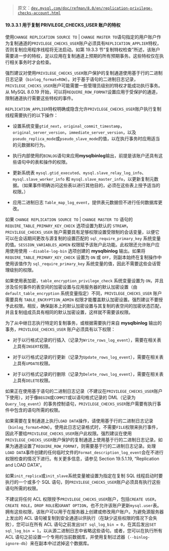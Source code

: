 > 原文：[`dev.mysql.com/doc/refman/8.0/en/replication-privilege-checks-account.html`](https://dev.mysql.com/doc/refman/8.0/en/replication-privilege-checks-account.html)

#### 19.3.3.1 用于复制 PRIVILEGE_CHECKS_USER 账户的特权

使用`CHANGE REPLICATION SOURCE TO` | `CHANGE MASTER TO`语句指定的用户账户作为复制通道的`PRIVILEGE_CHECKS_USER`账户必须具有`REPLICATION_APPLIER`特权，否则复制应用程序线程将无法启动。如第 19.3.3 节“复制特权检查”所述，该账户需要进一步的特权，足以应用在复制通道上预期的所有预期事务。这些特权仅在执行相关事务时才会检查。

强烈建议对使用`PRIVILEGE_CHECKS_USER`账户保护的复制通道使用基于行的二进制日志记录（`binlog_format=ROW`）。对于基于语句的二进制日志记录，`PRIVILEGE_CHECKS_USER`账户可能需要一些管理员级别的特权才能成功执行事务。从 MySQL 8.0.19 开始，可以将`REQUIRE_ROW_FORMAT`设置应用于受保护的通道，限制通道执行需要这些特权的事件。

`REPLICATION_APPLIER`特权明确或隐含允许`PRIVILEGE_CHECKS_USER`账户执行复制线程需要执行的以下操作：

+   设置系统变量`gtid_next`，`original_commit_timestamp`，`original_server_version`，`immediate_server_version`，以及`pseudo_replica_mode`或`pseudo_slave_mode`的值，以在执行事务时应用适当的元数据和行为。

+   执行内部使用的`BINLOG`语句来应用**mysqlbinlog**输出，前提是该账户还具有这些语句中的表和操作的权限。

+   更新系统表 `mysql.gtid_executed`、`mysql.slave_relay_log_info`、`mysql.slave_worker_info` 和 `mysql.slave_master_info`，以更新复制元数据。（如果事件明确访问这些表以进行其他目的，必须在这些表上授予适当的权限。）

+   应用二进制日志 `Table_map_log_event`，提供表元数据但不进行任何数据库更改。

如果 `CHANGE REPLICATION SOURCE TO` | `CHANGE MASTER TO` 语句的 `REQUIRE_TABLE_PRIMARY_KEY_CHECK` 选项设置为默认的 `STREAM`，`PRIVILEGE_CHECKS_USER` 账户需要具有足够权限设置受限制的会话变量，以便它可以在会话期间更改与源复制的设置匹配的 `sql_require_primary_key` 系统变量的值。`SESSION_VARIABLES_ADMIN` 权限赋予该账户此功能。此权限还允许账户应用使用使用 `--disable-log-bin` 选项创建的 **mysqlbinlog** 输出。如果将 `REQUIRE_TABLE_PRIMARY_KEY_CHECK` 设置为 `ON` 或 `OFF`，则副本始终在复制操作中使用该值作为 `sql_require_primary_key` 系统变量的值，因此不需要这些会话管理级别的权限。

如果使用表加密，`table_encryption_privilege_check` 系统变量设置为 `ON`，并且涉及任何事件的表空间的加密设置与应用服务器的默认加密设置（由 `default_table_encryption` 系统变量指定）不同，`PRIVILEGE_CHECKS_USER` 账户需要具有 `TABLE_ENCRYPTION_ADMIN` 权限才能覆盖默认加密设置。强烈建议不要授予此权限。相反，确保副本上的默认加密设置与其复制的表空间的加密状态匹配，并且复制组成员具有相同的默认加密设置，这样就不需要该权限。

为了从中继日志执行特定的复制事务，或根据需要执行来自 **mysqlbinlog** 输出的事务，`PRIVILEGE_CHECKS_USER` 账户必须具有以下权限：

+   对于以行格式记录的行插入（记录为`Write_rows_log_event`），需要在相关表上具有`INSERT`权限。

+   对于以行格式记录的行更新（记录为`Update_rows_log_event`），需要在相关表上具有`UPDATE`权限。

+   对于以行格式记录的行删除（记录为`Delete_rows_log_event`），需要在相关表上具有`DELETE`权限。

如果正在使用基于语句的二进制日志记录（不建议在`PRIVILEGE_CHECKS_USER`账户下使用），对于像`BEGIN`或`COMMIT`或以语句格式记录的 DML（记录为`Query_log_event`）的事务控制语句，`PRIVILEGE_CHECKS_USER`账户需要有执行事件中包含的语句所需的权限。

如果需要在复制通道上执行`LOAD DATA`操作，请使用基于行的二进制日志记录（`binlog_format=ROW`）。使用此日志记录格式时，不需要`FILE`权限来执行事件，因此不要给`PRIVILEGE_CHECKS_USER`账户此权限。强烈建议在使用`PRIVILEGE_CHECKS_USER`账户保护的复制通道上使用基于行的二进制日志记录。如果为通道设置了`REQUIRE_ROW_FORMAT`，则需要基于行的二进制日志记录。处理`LOAD DATA`事件创建的任何临时文件的`Format_description_log_event`会在不进行权限检查的情况下进行。有关更多信息，请参见 Section 19.5.1.19, “Replication and LOAD DATA”。

如果`init_replica`或`init_slave`系统变量被设置为指定在复制 SQL 线程启动时要执行的一个或多个 SQL 语句，则`PRIVILEGE_CHECKS_USER`账户必须具有执行这些语句所需的权限。

不建议将任何 ACL 权限授予`PRIVILEGE_CHECKS_USER`账户，包括`CREATE USER`，`CREATE ROLE`，`DROP ROLE`和`GRANT OPTION`，也不允许该账户更新`mysql.user`表。拥有这些权限，该账户可以用于在服务器上创建或修改用户账户。为避免源服务器上发出的 ACL 语句被复制到安全通道以供执行（在缺少这些权限的情况下会失败），您可以在所有 ACL 语句之前发出`SET sql_log_bin = 0`，在其后发出`SET sql_log_bin = 1`，以从源二进制日志中省略这些语句。或者，您可以在执行所有 ACL 语句之前设置一个专用的当前数据库，并使用复制过滤器（`--binlog-ignore-db`）来在副本中过滤掉这个数据库。
